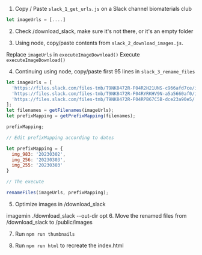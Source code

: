 1. Copy / Paste `slack_1_get_urls.js` on a Slack channel biomaterials club

```js
let imageUrls = [....]
```

2. Check /download_slack, make sure it's not there, or it's an empty folder

3. Using node, copy/paste contents from `slack_2_download_images.js`.

Replace `imageUrls` in `executeImageDownload()`
Execute `executeImageDownload()`

4. Continuing using node, copy/paste first 95 lines in `slack_3_rename_files`

```js
let imageUrls = [
  'https://files.slack.com/files-tmb/T9NK8472R-F04R2H21UNS-c966afd7ce/img_0909_720.jpg',
  'https://files.slack.com/files-tmb/T9NK8472R-F04RYRKHV9N-a5a5660af0/img_0919_720.jpg',
  'https://files.slack.com/files-tmb/T9NK8472R-F04RPB67C5B-dce23a90e5/',
];
let filenames = getFilenames(imageUrls);
let prefixMapping = getPrefixMapping(filenames);

prefixMapping;

// Edit prefixMapping according to dates

let prefixMapping = {
  img_983: '20230302',
  img_256: '20230303',
  img_255: '20230303'
}

// The execute

renameFiles(imageUrls, prefixMapping);
```

5. Optimize images in /download_slack

imagemin ./download_slack  --out-dir opt
6. Move the renamed files from /download_slack to /public/images

7. Run `npm run thumbnails`

8. Run `npm run html` to recreate the index.html